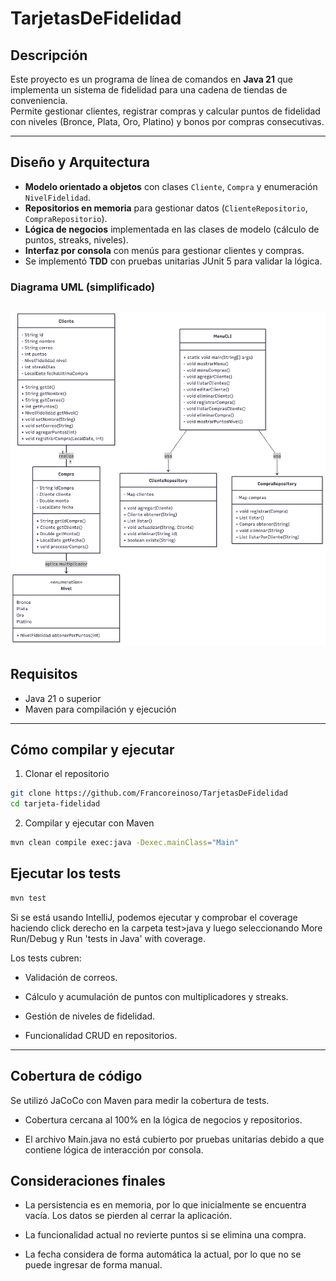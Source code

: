 # TarjetasDeFidelidad

## Descripción

Este proyecto es un programa de línea de comandos en **Java 21** que implementa un sistema de fidelidad para una cadena de tiendas de conveniencia.  
Permite gestionar clientes, registrar compras y calcular puntos de fidelidad con niveles (Bronce, Plata, Oro, Platino) y bonos por compras consecutivas.

---

## Diseño y Arquitectura

- **Modelo orientado a objetos** con clases `Cliente`, `Compra` y enumeración `NivelFidelidad`.
- **Repositorios en memoria** para gestionar datos (`ClienteRepositorio`, `CompraRepositorio`).
- **Lógica de negocios** implementada en las clases de modelo (cálculo de puntos, streaks, niveles).
- **Interfaz por consola** con menús para gestionar clientes y compras.
- Se implementó **TDD** con pruebas unitarias JUnit 5 para validar la lógica.

### Diagrama UML (simplificado)

## ![Diagrama UML](diagrama.png)

## Requisitos

- Java 21 o superior
- Maven para compilación y ejecución

---

## Cómo compilar y ejecutar

1. Clonar el repositorio

```bash
git clone https://github.com/Francoreinoso/TarjetasDeFidelidad
cd tarjeta-fidelidad
```

2. Compilar y ejecutar con Maven

```bash
mvn clean compile exec:java -Dexec.mainClass="Main"
```

## Ejecutar los tests

```bash
mvn test
```

Si se está usando IntelliJ, podemos ejecutar y comprobar el coverage haciendo click derecho
en la carpeta test>java y luego seleccionando More Run/Debug y Run 'tests in Java' with coverage.

Los tests cubren:

- Validación de correos.

- Cálculo y acumulación de puntos con multiplicadores y streaks.

- Gestión de niveles de fidelidad.

- Funcionalidad CRUD en repositorios.

---

## Cobertura de código

Se utilizó JaCoCo con Maven para medir la cobertura de tests.

- Cobertura cercana al 100% en la lógica de negocios y repositorios.

- El archivo Main.java no está cubierto por pruebas unitarias debido a que contiene lógica de interacción por consola.

## Consideraciones finales

- La persistencia es en memoria, por lo que inicialmente se encuentra vacía. Los datos se pierden al cerrar la aplicación.

- La funcionalidad actual no revierte puntos si se elimina una compra.

- La fecha considera de forma automática la actual, por lo que no se puede ingresar de forma manual.
